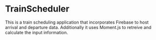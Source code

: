 # TrainScheduler

This is a train scheduling application that incorporates Firebase to host arrival and departure data. Additionally it uses Moment.js to retreive and calculate the input information. 
